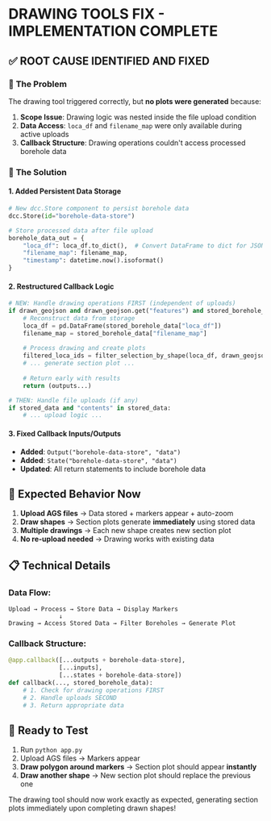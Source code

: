 # DRAWING TOOLS FIX - IMPLEMENTATION COMPLETE

## ✅ **ROOT CAUSE IDENTIFIED AND FIXED**

### 🐛 **The Problem**
The drawing tool triggered correctly, but **no plots were generated** because:

1. **Scope Issue**: Drawing logic was nested inside the file upload condition
2. **Data Access**: `loca_df` and `filename_map` were only available during active uploads  
3. **Callback Structure**: Drawing operations couldn't access processed borehole data

### 🔧 **The Solution**

#### **1. Added Persistent Data Storage**
```python
# New dcc.Store component to persist borehole data
dcc.Store(id="borehole-data-store")

# Store processed data after file upload
borehole_data_out = {
    "loca_df": loca_df.to_dict(),  # Convert DataFrame to dict for JSON storage
    "filename_map": filename_map,
    "timestamp": datetime.now().isoformat()
}
```

#### **2. Restructured Callback Logic**
```python
# NEW: Handle drawing operations FIRST (independent of uploads)
if drawn_geojson and drawn_geojson.get("features") and stored_borehole_data:
    # Reconstruct data from storage
    loca_df = pd.DataFrame(stored_borehole_data["loca_df"])
    filename_map = stored_borehole_data["filename_map"]
    
    # Process drawing and create plots
    filtered_loca_ids = filter_selection_by_shape(loca_df, drawn_geojson)
    # ... generate section plot ...
    
    # Return early with results
    return (outputs...)

# THEN: Handle file uploads (if any)
if stored_data and "contents" in stored_data:
    # ... upload logic ...
```

#### **3. Fixed Callback Inputs/Outputs**
- **Added**: `Output("borehole-data-store", "data")` 
- **Added**: `State("borehole-data-store", "data")`
- **Updated**: All return statements to include borehole data

## 🎯 **Expected Behavior Now**

1. **Upload AGS files** → Data stored + markers appear + auto-zoom
2. **Draw shapes** → Section plots generate **immediately** using stored data
3. **Multiple drawings** → Each new shape creates new section plot
4. **No re-upload needed** → Drawing works with existing data

## 📋 **Technical Details**

### **Data Flow**:
```
Upload → Process → Store Data → Display Markers
              ↓
Drawing → Access Stored Data → Filter Boreholes → Generate Plot
```

### **Callback Structure**:
```python
@app.callback([...outputs + borehole-data-store], 
              [...inputs], 
              [...states + borehole-data-store])
def callback(..., stored_borehole_data):
    # 1. Check for drawing operations FIRST
    # 2. Handle uploads SECOND  
    # 3. Return appropriate data
```

## 🚀 **Ready to Test**

1. Run `python app.py`
2. Upload AGS files → Markers appear
3. **Draw polygon around markers** → Section plot should appear **instantly**
4. **Draw another shape** → New section plot should replace the previous one

The drawing tool should now work exactly as expected, generating section plots immediately upon completing drawn shapes!
